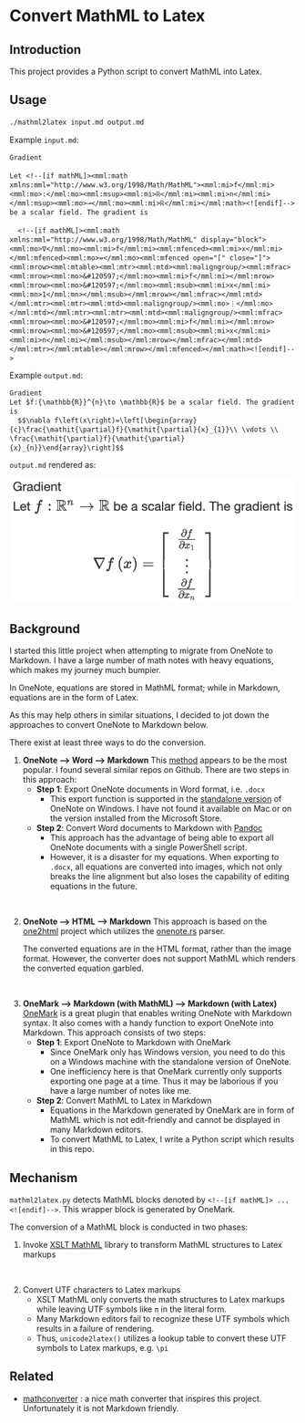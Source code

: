 # Convert MathML to Latex

## Introduction

This project provides a Python script to convert MathML into Latex.

## Usage

```bash
./mathml2latex input.md output.md
```

Example `input.md`:

```
Gradient

Let <!--[if mathML]><mml:math xmlns:mml="http://www.w3.org/1998/Math/MathML"><mml:mi>f</mml:mi><mml:mo>:</mml:mo><mml:msup><mml:mi>ℝ</mml:mi><mml:mi>n</mml:mi></mml:msup><mml:mo>→</mml:mo><mml:mi>ℝ</mml:mi></mml:math><![endif]--> be a scalar field. The gradient is

  <!--[if mathML]><mml:math xmlns:mml="http://www.w3.org/1998/Math/MathML" display="block"><mml:mo>∇</mml:mo><mml:mi>f</mml:mi><mml:mfenced><mml:mi>x</mml:mi></mml:mfenced><mml:mo>=</mml:mo><mml:mfenced open="[" close="]"><mml:mrow><mml:mtable><mml:mtr><mml:mtd><mml:maligngroup/><mml:mfrac><mml:mrow><mml:mo>&#120597;</mml:mo><mml:mi>f</mml:mi></mml:mrow><mml:mrow><mml:mo>&#120597;</mml:mo><mml:msub><mml:mi>x</mml:mi><mml:mn>1</mml:mn></mml:msub></mml:mrow></mml:mfrac></mml:mtd></mml:mtr><mml:mtr><mml:mtd><mml:maligngroup/><mml:mo>⋮</mml:mo></mml:mtd></mml:mtr><mml:mtr><mml:mtd><mml:maligngroup/><mml:mfrac><mml:mrow><mml:mo>&#120597;</mml:mo><mml:mi>f</mml:mi></mml:mrow><mml:mrow><mml:mo>&#120597;</mml:mo><mml:msub><mml:mi>x</mml:mi><mml:mi>n</mml:mi></mml:msub></mml:mrow></mml:mfrac></mml:mtd></mml:mtr></mml:mtable></mml:mrow></mml:mfenced></mml:math><![endif]-->
```

Example `output.md`:

```
Gradient
Let $f:{\mathbb{R}}^{n}\to \mathbb{R}$ be a scalar field. The gradient is
  $$\nabla f\left(x\right)=\left[\begin{array}{c}\frac{\mathit{\partial}f}{\mathit{\partial}{x}_{1}}\\ \vdots \\ \frac{\mathit{\partial}f}{\mathit{\partial}{x}_{n}}\end{array}\right]$$
```

`output.md` rendered as:

![Rendered Latex Math](output.png)

## Background

I started this little project when attempting to migrate from OneNote to Markdown. I have a large number of math notes with heavy equations, which makes my journey much bumpier.

In OneNote, equations are stored in MathML format; while in Markdown, equations are in the form of Latex.

As this may help others in similar situations, I decided to jot down the approaches to convert OneNote to Markdown below.

There exist at least three ways to do the conversion.

1. **OneNote --> Word --> Markdown**
   This [method](https://github.com/SjoerdV/ConvertOneNote2MarkDown) appears to be the most popular. I found several similar repos on Github.
   There are two steps in this approach:
   * **Step 1**: Export OneNote documents in Word format, i.e. `.docx`
     * This export function is supported in the [standalone version](https://www.onenote.com/download) of OneNote on Windows. I have not found it available on Mac or on the version installed from the Microsoft Store.
   * **Step 2**: Convert Word documents to Markdown with [Pandoc](https://pandoc.org/)
     * This approach has the advantage of being able to export all OneNote documents with a single PowerShell script.
     * However, it is a disaster for my equations. When exporting to `.docx`, all equations are converted into images, which not only breaks the line alignment but also loses the capability of editing equations in the future.
<br/>

2. **OneNote --> HTML --> Markdown**
   This approach is based on the [one2html](https://github.com/msiemens/one2html) project which utilizes the [onenote.rs](https://github.com/msiemens/onenote.rs) parser.

   The converted equations are in the HTML format, rather than the image format. However, the converter does not support MathML which renders the converted equation garbled.
<br/>

3. **OneMark --> Markdown (with MathML) --> Markdown (with Latex)**
   [OneMark](http://neux.studio/) is a great plugin that enables writing OneNote with Markdown syntax. It also comes with a handy function to export OneNote into Markdown.
   This approach consists of two steps:
   * **Step 1**: Export OneNote to Markdown with OneMark
     * Since OneMark only has Windows version, you need to do this on a Windows machine with the standalone version of OneNote.
     * One inefficiency here is that OneMark currently only supports exporting one page at a time. Thus it may be laborious if you have a large number of notes like me.
   * **Step 2**: Convert MathML to Latex in Markdown
     * Equations in the Markdown generated by OneMark are in form of MathML which is not edit-friendly and cannot be displayed in many Markdown editors.
     * To convert MathML to Latex, I write a Python script which results in this repo.

## Mechanism

`mathml2latex.py` detects MathML blocks denoted by `<!--[if mathML]> ... <![endif]-->`. This wrapper block is generated by OneMark.

The conversion of a MathML block is conducted in two phases:

1. Invoke [XSLT MathML](http://xsltml.sourceforge.net/) library to transform MathML structures to Latex markups
<br/>

2. Convert UTF characters to Latex markups
   * XSLT MathML only converts the math structures to Latex markups while leaving UTF symbols like `π` in the literal form.
   * Many Markdown editors fail to recognize these UTF symbols which results in a failure of rendering.
   * Thus, `unicode2latex()` utilizes a lookup table to convert these UTF symbols to Latex markups, e.g. `\pi`

## Related

* [mathconverter](https://github.com/oerpub/mathconverter/) : a nice math converter that inspires this project. Unfortunately it is not Markdown friendly.

